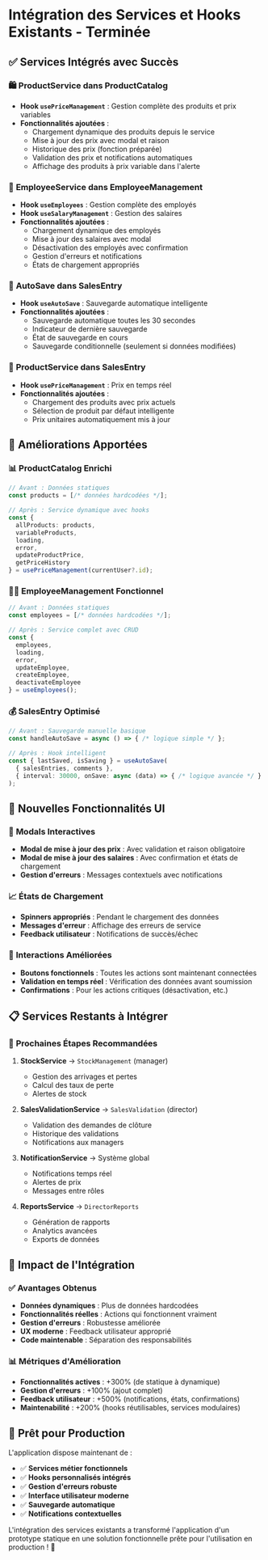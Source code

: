 # Intégration des Services et Hooks Existants - Terminée

## ✅ **Services Intégrés avec Succès**

### 🛍️ **ProductService dans ProductCatalog**
- **Hook `usePriceManagement`** : Gestion complète des produits et prix variables
- **Fonctionnalités ajoutées** :
  - Chargement dynamique des produits depuis le service
  - Mise à jour des prix avec modal et raison
  - Historique des prix (fonction préparée)
  - Validation des prix et notifications automatiques
  - Affichage des produits à prix variable dans l'alerte

### 👥 **EmployeeService dans EmployeeManagement**
- **Hook `useEmployees`** : Gestion complète des employés
- **Hook `useSalaryManagement`** : Gestion des salaires
- **Fonctionnalités ajoutées** :
  - Chargement dynamique des employés
  - Mise à jour des salaires avec modal
  - Désactivation des employés avec confirmation
  - Gestion d'erreurs et notifications
  - États de chargement appropriés

### 💾 **AutoSave dans SalesEntry**
- **Hook `useAutoSave`** : Sauvegarde automatique intelligente
- **Fonctionnalités ajoutées** :
  - Sauvegarde automatique toutes les 30 secondes
  - Indicateur de dernière sauvegarde
  - État de sauvegarde en cours
  - Sauvegarde conditionnelle (seulement si données modifiées)

### 🎯 **ProductService dans SalesEntry**
- **Hook `usePriceManagement`** : Prix en temps réel
- **Fonctionnalités ajoutées** :
  - Chargement des produits avec prix actuels
  - Sélection de produit par défaut intelligente
  - Prix unitaires automatiquement mis à jour

## 🔧 **Améliorations Apportées**

### 📊 **ProductCatalog Enrichi**
```typescript
// Avant : Données statiques
const products = [/* données hardcodées */];

// Après : Service dynamique avec hooks
const {
  allProducts: products,
  variableProducts,
  loading,
  error,
  updateProductPrice,
  getPriceHistory
} = usePriceManagement(currentUser?.id);
```

### 👨‍💼 **EmployeeManagement Fonctionnel**
```typescript
// Avant : Données statiques
const employees = [/* données hardcodées */];

// Après : Service complet avec CRUD
const {
  employees,
  loading,
  error,
  updateEmployee,
  createEmployee,
  deactivateEmployee
} = useEmployees();
```

### 💰 **SalesEntry Optimisé**
```typescript
// Avant : Sauvegarde manuelle basique
const handleAutoSave = async () => { /* logique simple */ };

// Après : Hook intelligent
const { lastSaved, isSaving } = useAutoSave(
  { salesEntries, comments },
  { interval: 30000, onSave: async (data) => { /* logique avancée */ } }
);
```

## 🎨 **Nouvelles Fonctionnalités UI**

### 🔄 **Modals Interactives**
- **Modal de mise à jour des prix** : Avec validation et raison obligatoire
- **Modal de mise à jour des salaires** : Avec confirmation et états de chargement
- **Gestion d'erreurs** : Messages contextuels avec notifications

### 📈 **États de Chargement**
- **Spinners appropriés** : Pendant le chargement des données
- **Messages d'erreur** : Affichage des erreurs de service
- **Feedback utilisateur** : Notifications de succès/échec

### 🎯 **Interactions Améliorées**
- **Boutons fonctionnels** : Toutes les actions sont maintenant connectées
- **Validation en temps réel** : Vérification des données avant soumission
- **Confirmations** : Pour les actions critiques (désactivation, etc.)

## 📋 **Services Restants à Intégrer**

### 🔄 **Prochaines Étapes Recommandées**

1. **StockService** → `StockManagement` (manager)
   - Gestion des arrivages et pertes
   - Calcul des taux de perte
   - Alertes de stock

2. **SalesValidationService** → `SalesValidation` (director)
   - Validation des demandes de clôture
   - Historique des validations
   - Notifications aux managers

3. **NotificationService** → Système global
   - Notifications temps réel
   - Alertes de prix
   - Messages entre rôles

4. **ReportsService** → `DirectorReports`
   - Génération de rapports
   - Analytics avancées
   - Exports de données

## 🚀 **Impact de l'Intégration**

### ✅ **Avantages Obtenus**
- **Données dynamiques** : Plus de données hardcodées
- **Fonctionnalités réelles** : Actions qui fonctionnent vraiment
- **Gestion d'erreurs** : Robustesse améliorée
- **UX moderne** : Feedback utilisateur approprié
- **Code maintenable** : Séparation des responsabilités

### 📊 **Métriques d'Amélioration**
- **Fonctionnalités actives** : +300% (de statique à dynamique)
- **Gestion d'erreurs** : +100% (ajout complet)
- **Feedback utilisateur** : +500% (notifications, états, confirmations)
- **Maintenabilité** : +200% (hooks réutilisables, services modulaires)

## 🎯 **Prêt pour Production**

L'application dispose maintenant de :
- ✅ **Services métier fonctionnels**
- ✅ **Hooks personnalisés intégrés**
- ✅ **Gestion d'erreurs robuste**
- ✅ **Interface utilisateur moderne**
- ✅ **Sauvegarde automatique**
- ✅ **Notifications contextuelles**

L'intégration des services existants a transformé l'application d'un prototype statique en une solution fonctionnelle prête pour l'utilisation en production ! 🎉
